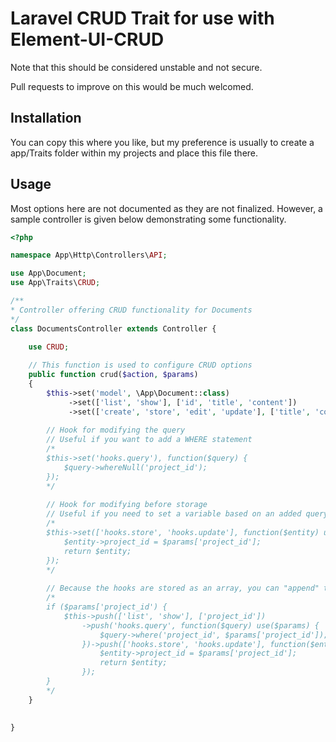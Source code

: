 # Laravel CRUD Trait for use with Element-UI-CRUD

Note that this should be considered unstable and not secure.

Pull requests to improve on this would be much welcomed.

## Installation

You can copy this where you like, but my preference is usually to create a app/Traits folder within my projects and place this file there.

## Usage

Most options here are not documented as they are not finalized. However, a sample controller is given below demonstrating some functionality.

```PHP
<?php

namespace App\Http\Controllers\API;

use App\Document;
use App\Traits\CRUD;

/**
* Controller offering CRUD functionality for Documents
*/
class DocumentsController extends Controller {

    use CRUD;
    
    // This function is used to configure CRUD options
    public function crud($action, $params)
    {
        $this->set('model', \App\Document::class)
             ->set(['list', 'show'], ['id', 'title', 'content'])
             ->set(['create', 'store', 'edit', 'update'], ['title', 'content']);
        
        // Hook for modifying the query
        // Useful if you want to add a WHERE statement
        /*
        $this->set('hooks.query'), function($query) {
            $query->whereNull('project_id');
        });
        */
        
        // Hook for modifying before storage
        // Useful if you need to set a variable based on an added query parameter (stored in $params)
        /*
        $this->set(['hooks.store', 'hooks.update'], function($entity) use($params) {
            $entity->project_id = $params['project_id'];
            return $entity;
        });
        */
        
        // Because the hooks are stored as an array, you can "append" to them using $this->push
        /*
        if ($params['project_id') {
            $this->push(['list', 'show'], ['project_id'])
                ->push('hooks.query', function($query) use($params) {
                    $query->where('project_id', $params['project_id']);
                })->push(['hooks.store', 'hooks.update'], function($entity) use($params) {
                    $entity->project_id = $params['project_id'];
                    return $entity;
                });
        }
        */
    }
    

}

```
